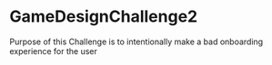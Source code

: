 # GameDesignChallenge2
Purpose of this Challenge is to intentionally make a bad onboarding experience for the user
